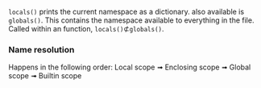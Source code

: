 `locals()` prints the current namespace as a dictionary.
also available is `globals()`. This contains the namespace available to everything in the file. Called within an function, `locals()`$\not\subset$`globals()`.

### Name resolution
Happens in the following order:
Local scope ➟ Enclosing scope ➟ Global scope ➟ Builtin scope

